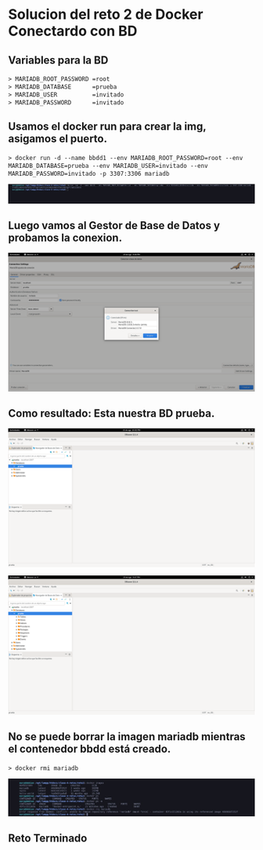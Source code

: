 # Solucion del reto 2 de Docker Conectardo con BD

## Variables para la BD 
    > MARIADB_ROOT_PASSWORD =root 
    > MARIADB_DATABASE      =prueba 
    > MARIADB_USER          =invitado
    > MARIADB_PASSWORD      =invitado

## Usamos el docker run para crear la img, asigamos el puerto.
    > docker run -d --name bbdd1 --env MARIADB_ROOT_PASSWORD=root --env MARIADB_DATABASE=prueba --env MARIADB_USER=invitado --env MARIADB_PASSWORD=invitado -p 3307:3306 mariadb

![Mi Segundo Reto con Docker](https://github.com/silvamariad/clase-4-retos/blob/main/reto2/img/1.jpg)

## Luego vamos al Gestor de Base de Datos y probamos la conexion.

![conectando con Mariadb](https://github.com/silvamariad/clase-4-retos/blob/main/reto2/img/2.png)

## Como resultado: Esta nuestra BD prueba.

![conectando con Mariadb](https://github.com/silvamariad/clase-4-retos/blob/main/reto2/img/3.png)

![conectando con la BD prueba](https://github.com/silvamariad/clase-4-retos/blob/main/reto2/img/4.png)

## No se puede borrar la imagen mariadb mientras el contenedor bbdd está creado.

    > docker rmi mariadb

![conectando con la BD prueba](https://github.com/silvamariad/clase-4-retos/blob/main/reto2/img/5.jpg)

## Reto Terminado
